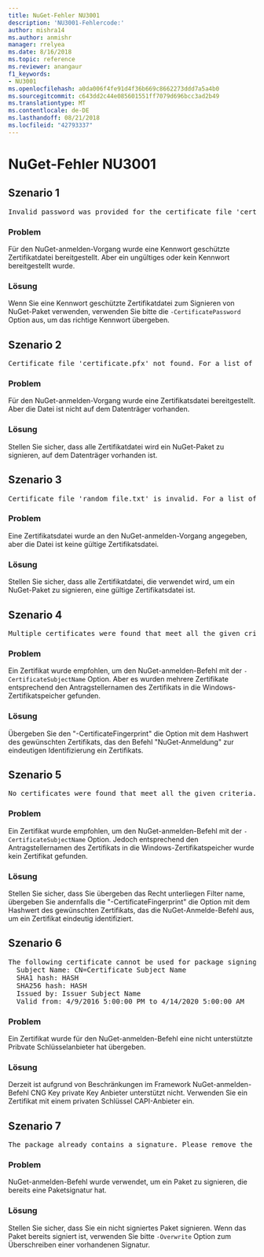 ```yaml
---
title: NuGet-Fehler NU3001
description: 'NU3001-Fehlercode:'
author: mishra14
ms.author: anmishr
manager: rrelyea
ms.date: 8/16/2018
ms.topic: reference
ms.reviewer: anangaur
f1_keywords:
- NU3001
ms.openlocfilehash: a0da006f4fe91d4f36b669c8662273ddd7a5a4b0
ms.sourcegitcommit: c643dd2c44e085601551ff7079d696bcc3ad2b49
ms.translationtype: MT
ms.contentlocale: de-DE
ms.lasthandoff: 08/21/2018
ms.locfileid: "42793337"
---
```

# <a name="nuget-error-nu3001"></a>NuGet-Fehler NU3001

## <a name="scenario-1"></a>Szenario 1

<pre>Invalid password was provided for the certificate file 'certificate.pfx'. Please provide a valid password using the '-CertificatePassword' option.</pre>

### <a name="issue"></a>Problem

Für den NuGet-anmelden-Vorgang wurde eine Kennwort geschützte Zertifikatdatei bereitgestellt. Aber ein ungültiges oder kein Kennwort bereitgestellt wurde.


### <a name="solution"></a>Lösung

Wenn Sie eine Kennwort geschützte Zertifikatdatei zum Signieren von NuGet-Paket verwenden, verwenden Sie bitte die `-CertificatePassword` Option aus, um das richtige Kennwort übergeben.



## <a name="scenario-2"></a>Szenario 2

<pre>Certificate file 'certificate.pfx' not found. For a list of accepted ways to provide a certificate, please visit https://docs.nuget.org/docs/reference/command-line-reference.</pre>

### <a name="issue"></a>Problem

Für den NuGet-anmelden-Vorgang wurde eine Zertifikatsdatei bereitgestellt. Aber die Datei ist nicht auf dem Datenträger vorhanden.


### <a name="solution"></a>Lösung

Stellen Sie sicher, dass alle Zertifikatdatei wird ein NuGet-Paket zu signieren, auf dem Datenträger vorhanden ist.



## <a name="scenario-3"></a>Szenario 3

<pre>Certificate file 'random_file.txt' is invalid. For a list of accepted ways to provide a certificate, please visit https://docs.nuget.org/docs/reference/command-line-reference.</pre>

### <a name="issue"></a>Problem

Eine Zertifikatsdatei wurde an den NuGet-anmelden-Vorgang angegeben, aber die Datei ist keine gültige Zertifikatsdatei.


### <a name="solution"></a>Lösung

Stellen Sie sicher, dass alle Zertifikatdatei, die verwendet wird, um ein NuGet-Paket zu signieren, eine gültige Zertifikatsdatei ist.



## <a name="scenario-4"></a>Szenario 4

<pre>Multiple certificates were found that meet all the given criteria. Use the '-CertificateFingerprint' option with the hash of the desired certificate.</pre>

### <a name="issue"></a>Problem

Ein Zertifikat wurde empfohlen, um den NuGet-anmelden-Befehl mit der `-CertificateSubjectName` Option. Aber es wurden mehrere Zertifikate entsprechend den Antragstellernamen des Zertifikats in die Windows-Zertifikatspeicher gefunden.


### <a name="solution"></a>Lösung

Übergeben Sie den "-CertificateFingerprint" die Option mit dem Hashwert des gewünschten Zertifikats, das den Befehl "NuGet-Anmeldung" zur eindeutigen Identifizierung ein Zertifikats.



## <a name="scenario-5"></a>Szenario 5

<pre>No certificates were found that meet all the given criteria. For a list of accepted ways to provide a certificate, please visit https://docs.nuget.org/docs/reference/command-line-reference.</pre>

### <a name="issue"></a>Problem

Ein Zertifikat wurde empfohlen, um den NuGet-anmelden-Befehl mit der `-CertificateSubjectName` Option. Jedoch entsprechend den Antragstellernamen des Zertifikats in die Windows-Zertifikatspeicher wurde kein Zertifikat gefunden.


### <a name="solution"></a>Lösung

Stellen Sie sicher, dass Sie übergeben das Recht unterliegen Filter name, übergeben Sie andernfalls die "-CertificateFingerprint" die Option mit dem Hashwert des gewünschten Zertifikats, das die NuGet-Anmelde-Befehl aus, um ein Zertifikat eindeutig identifiziert.



## <a name="scenario-6"></a>Szenario 6

<pre>The following certificate cannot be used for package signing as the private key provider is unsupported:
  Subject Name: CN=Certificate Subject Name
  SHA1 hash: HASH
  SHA256 hash: HASH
  Issued by: Issuer Subject Name
  Valid from: 4/9/2016 5:00:00 PM to 4/14/2020 5:00:00 AM</pre>

### <a name="issue"></a>Problem

Ein Zertifikat wurde für den NuGet-anmelden-Befehl eine nicht unterstützte Pribvate Schlüsselanbieter hat übergeben. 


### <a name="solution"></a>Lösung

Derzeit ist aufgrund von Beschränkungen im Framework NuGet-anmelden-Befehl CNG Key private Key Anbieter unterstützt nicht. Verwenden Sie ein Zertifikat mit einem privaten Schlüssel CAPI-Anbieter ein.



## <a name="scenario-7"></a>Szenario 7

<pre>The package already contains a signature. Please remove the existing signature before adding a new signature.</pre>

### <a name="issue"></a>Problem

NuGet-anmelden-Befehl wurde verwendet, um ein Paket zu signieren, die bereits eine Paketsignatur hat.


### <a name="solution"></a>Lösung

Stellen Sie sicher, dass Sie ein nicht signiertes Paket signieren. Wenn das Paket bereits signiert ist, verwenden Sie bitte `-Overwrite` Option zum Überschreiben einer vorhandenen Signatur.


